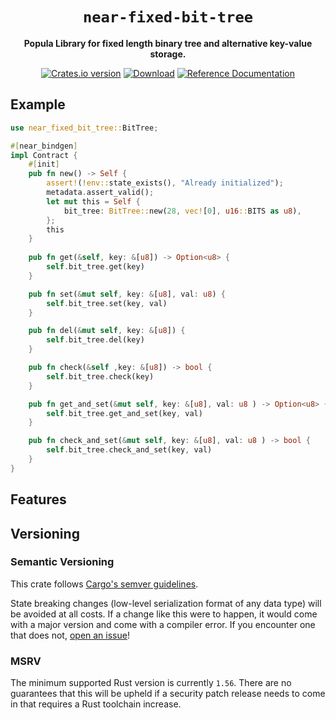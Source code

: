 <div align="center">

  <h1><code>near-fixed-bit-tree</code></h1>

  <p>
    <strong>Popula Library for fixed length binary tree and alternative key-value storage.</strong>
  </p>


  <p>
    <a href="https://crates.io/crates/near-fixed-bit-tree"><img src="https://img.shields.io/crates/v/near-fixed-bit-tree.svg?style=flat-square" alt="Crates.io version" /></a>
    <a href="https://crates.io/crates/near-fixed-bit-tree"><img src="https://img.shields.io/crates/d/near-fixed-bit-tree.svg?style=flat-square" alt="Download" /></a>
    <a href="https://docs.rs/near-fixed-bit-tree"><img src="https://docs.rs/near-fixed-bit-tree/badge.svg" alt="Reference Documentation" /></a>
  </p>

</div>

## Example


```rust
use near_fixed_bit_tree::BitTree;

#[near_bindgen]
impl Contract {
    #[init]
    pub fn new() -> Self {
        assert!(!env::state_exists(), "Already initialized");
        metadata.assert_valid();
        let mut this = Self {
            bit_tree: BitTree::new(28, vec![0], u16::BITS as u8),
        };
        this
    }
    
    pub fn get(&self, key: &[u8]) -> Option<u8> {
        self.bit_tree.get(key)
    }

    pub fn set(&mut self, key: &[u8], val: u8) {
        self.bit_tree.set(key, val)
    }

    pub fn del(&mut self, key: &[u8]) {
        self.bit_tree.del(key)
    }

    pub fn check(&self ,key: &[u8]) -> bool {
        self.bit_tree.check(key)
    }

    pub fn get_and_set(&mut self, key: &[u8], val: u8 ) -> Option<u8> {
        self.bit_tree.get_and_set(key, val)
    }

    pub fn check_and_set(&mut self, key: &[u8], val: u8 ) -> bool {
        self.bit_tree.check_and_set(key, val)
    }
}
```

## Features


## Versioning

### Semantic Versioning

This crate follows [Cargo's semver guidelines](https://doc.rust-lang.org/cargo/reference/semver.html). 

State breaking changes (low-level serialization format of any data type) will be avoided at all costs. If a change like this were to happen, it would come with a major version and come with a compiler error. If you encounter one that does not, [open an issue](https://github.com/near/near-fixed-bit-tree-rs/issues/new)!

### MSRV

The minimum supported Rust version is currently `1.56`. There are no guarantees that this will be upheld if a security patch release needs to come in that requires a Rust toolchain increase.
